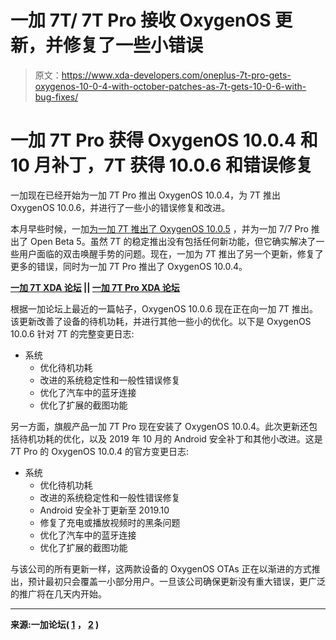 # 一加 7T/ 7T Pro 接收 OxygenOS 更新，并修复了一些小错误

> 原文：<https://www.xda-developers.com/oneplus-7t-pro-gets-oxygenos-10-0-4-with-october-patches-as-7t-gets-10-0-6-with-bug-fixes/>

# 一加 7T Pro 获得 OxygenOS 10.0.4 和 10 月补丁，7T 获得 10.0.6 和错误修复

一加现在已经开始为一加 7T Pro 推出 OxygenOS 10.0.4，为 7T 推出 OxygenOS 10.0.6，并进行了一些小的错误修复和改进。

本月早些时候，一加[为一加 7T 推出了 OxygenOS 10.0.5](https://www.xda-developers.com/oxygenos-10-0-5-rolls-out-for-the-oneplus-7t-while-open-beta-5-rolls-out-for-the-oneplus-7-7-pro/) ，并为一加 7/7 Pro 推出了 Open Beta 5。虽然 7T 的稳定推出没有包括任何新功能，但它确实解决了一些用户面临的双击唤醒手势的问题。现在，一加为 7T 推出了另一个更新，修复了更多的错误，同时为一加 7T Pro 推出了 OxygenOS 10.0.4。

**[一加 7T XDA 论坛](https://forum.xda-developers.com/oneplus-7t) || [一加 7T Pro XDA 论坛](https://forum.xda-developers.com/7t-pro)**

根据一加论坛上最近的一篇帖子，OxygenOS 10.0.6 现在正在向一加 7T 推出。该更新改善了设备的待机功耗，并进行其他一些小的优化。以下是 OxygenOS 10.0.6 针对 7T 的完整变更日志:

*   系统
    *   优化待机功耗
    *   改进的系统稳定性和一般性错误修复
    *   优化了汽车中的蓝牙连接
    *   优化了扩展的截图功能

另一方面，旗舰产品一加 7T Pro 现在安装了 OxygenOS 10.0.4。此次更新还包括待机功耗的优化，以及 2019 年 10 月的 Android 安全补丁和其他小改进。这是 7T Pro 的 OxygenOS 10.0.4 的官方变更日志:

*   系统
    *   优化待机功耗
    *   改进的系统稳定性和一般性错误修复
    *   Android 安全补丁更新至 2019.10
    *   修复了充电或播放视频时的黑条问题
    *   优化了汽车中的蓝牙连接
    *   优化了扩展的截图功能

与该公司的所有更新一样，这两款设备的 OxygenOS OTAs 正在以渐进的方式推出，预计最初只会覆盖一小部分用户。一旦该公司确保更新没有重大错误，更广泛的推广将在几天内开始。

* * *

**来源:一加论坛( [1](https://forums.oneplus.com/threads/oxygenos-10-0-6-for-the-oneplus-7t.1139786/) ， [2](https://forums.oneplus.com/threads/oxygenos-10-0-4-for-oneplus-7t-pro.1139808/) )**